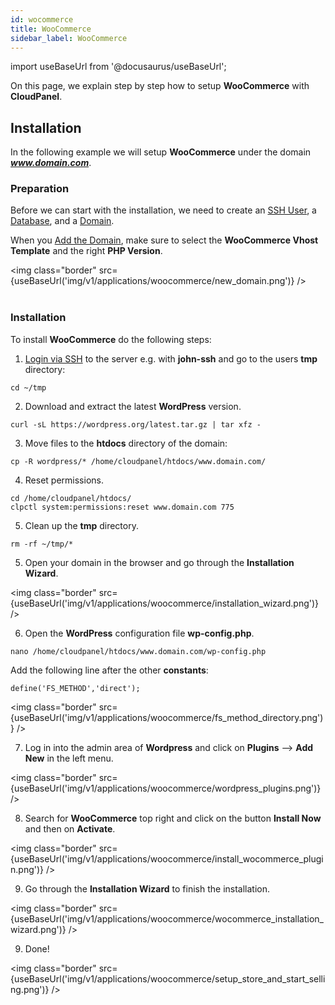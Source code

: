 ```yaml
---
id: wocommerce
title: WooCommerce
sidebar_label: WooCommerce
---
```


import useBaseUrl from '@docusaurus/useBaseUrl';

On this page, we explain step by step how to setup **WooCommerce** with **CloudPanel**.

## Installation

In the following example we will setup **WooCommerce** under the domain ***www.domain.com***.

### Preparation

Before we can start with the installation, we need to create an [SSH User](users#adding-a-user), a [Database](databases#adding-a-database), and a [Domain](domains#adding-a-domain).

When you [Add the Domain](domains#adding-a-domain), make sure to select the **WooCommerce Vhost Template** and the right **PHP Version**.

<img class="border" src={useBaseUrl('img/v1/applications/woocommerce/new_domain.png')} /> <br /><br />

### Installation

To install **WooCommerce** do the following steps:

1. [Login via SSH](users#ssh-login) to the server e.g. with **john-ssh** and go to the users **tmp** directory:

```
cd ~/tmp
```

2. Download and extract the latest **WordPress** version.

```
curl -sL https://wordpress.org/latest.tar.gz | tar xfz -
```

3. Move files to the **htdocs** directory of the domain:

```
cp -R wordpress/* /home/cloudpanel/htdocs/www.domain.com/
```

4. Reset permissions.

```
cd /home/cloudpanel/htdocs/
clpctl system:permissions:reset www.domain.com 775
```

5. Clean up the **tmp** directory.

```
rm -rf ~/tmp/*
```

5. Open your domain in the browser and go through the **Installation Wizard**.

<img class="border" src={useBaseUrl('img/v1/applications/woocommerce/installation_wizard.png')} />

6. Open the **WordPress** configuration file **wp-config.php**.

```
nano /home/cloudpanel/htdocs/www.domain.com/wp-config.php
```

Add the following line after the other **constants**:

```
define('FS_METHOD','direct');
```

<img class="border" src={useBaseUrl('img/v1/applications/woocommerce/fs_method_directory.png')} /> 

7. Log in into the admin area of **Wordpress** and click on **Plugins** --> **Add New** in the left menu.

<img class="border" src={useBaseUrl('img/v1/applications/woocommerce/wordpress_plugins.png')} /> 

8. Search for **WooCommerce** top right and click on the button **Install Now** and then on **Activate**.

<img class="border" src={useBaseUrl('img/v1/applications/woocommerce/install_wocommerce_plugin.png')} /> 

9. Go through the **Installation Wizard** to finish the installation.

<img class="border" src={useBaseUrl('img/v1/applications/woocommerce/wocommerce_installation_wizard.png')} /> 

9. Done!

<img class="border" src={useBaseUrl('img/v1/applications/woocommerce/setup_store_and_start_selling.png')} /> 


